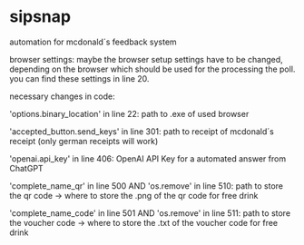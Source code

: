 # sipsnap
automation for mcdonald´s feedback system

browser settings:
maybe the browser setup settings have to be changed, depending on the browser which should be used for the processing the poll.
you can find these settings in line 20.

necessary changes in code:

'options.binary_location' in line 22: 
path to .exe of used browser

'accepted_button.send_keys' in line 301: 
path to receipt of mcdonald´s receipt (only german receipts will work)

'openai.api_key' in line 406:
OpenAI API Key for a automated answer from ChatGPT

'complete_name_qr' in line 500 AND 'os.remove' in line 510:
path to store the qr code -> where to store the .png of the qr code for free drink

'complete_name_code' in line 501 AND 'os.remove' in line 511:
path to store the voucher code -> where to store the .txt of the voucher code for free drink
